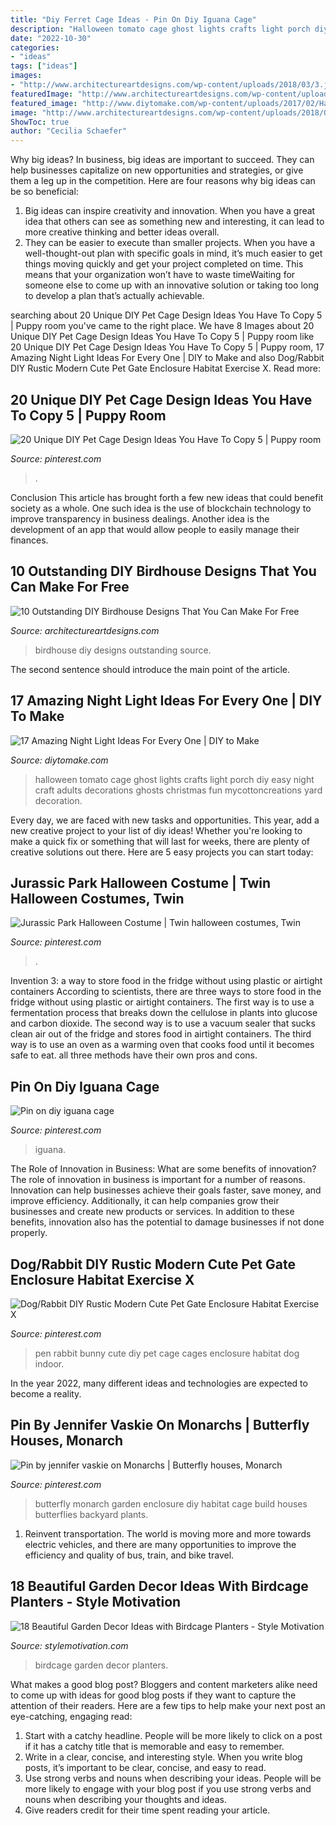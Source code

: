 ```yaml
---
title: "Diy Ferret Cage Ideas - Pin On Diy Iguana Cage"
description: "Halloween tomato cage ghost lights crafts light porch diy easy night craft adults decorations ghosts christmas fun mycottoncreations yard decoration"
date: "2022-10-30"
categories:
- "ideas"
tags: ["ideas"]
images:
- "http://www.architectureartdesigns.com/wp-content/uploads/2018/03/3.jpeg"
featuredImage: "http://www.architectureartdesigns.com/wp-content/uploads/2018/03/3.jpeg"
featured_image: "http://www.diytomake.com/wp-content/uploads/2017/02/Halloween-Porch-Night-Light.jpg"
image: "http://www.architectureartdesigns.com/wp-content/uploads/2018/03/3.jpeg"
ShowToc: true
author: "Cecilia Schaefer"
---
```



Why big ideas?
In business, big ideas are important to succeed. They can help businesses capitalize on new opportunities and strategies, or give them a leg up in the competition. Here are four reasons why big ideas can be so beneficial: 
1) Big ideas can inspire creativity and innovation. When you have a great idea that others can see as something new and interesting, it can lead to more creative thinking and better ideas overall. 
2) They can be easier to execute than smaller projects. When you have a well-thought-out plan with specific goals in mind, it’s much easier to get things moving quickly and get your project completed on time. This means that your organization won’t have to waste timeWaiting for someone else to come up with an innovative solution or taking too long to develop a plan that’s actually achievable.

	

		
searching about 20 Unique DIY Pet Cage Design Ideas You Have To Copy 5 | Puppy room you've came to the right place. We have 8 Images about 20 Unique DIY Pet Cage Design Ideas You Have To Copy 5 | Puppy room like 20 Unique DIY Pet Cage Design Ideas You Have To Copy 5 | Puppy room, 17 Amazing Night Light Ideas For Every One | DIY to Make and also Dog/Rabbit DIY Rustic Modern Cute Pet Gate Enclosure Habitat Exercise X. Read more:
		
    
## 20 Unique DIY Pet Cage Design Ideas You Have To Copy 5 | Puppy Room

<img loading=lazy src="https://i.pinimg.com/736x/f5/f5/6a/f5f56a741471b16995eefd1212ff4b5a.jpg" onerror="this.onerror=null;this.src='https://tse3.mm.bing.net/th?id=OIP.t5L_ia1IRxa-sDMywsalsQHaJ3&amp;pid=15.1';" alt="20 Unique DIY Pet Cage Design Ideas You Have To Copy 5 | Puppy room">

_Source: pinterest.com_

>. 

	

Conclusion
This article has brought forth a few new ideas that could benefit society as a whole. One such idea is the use of blockchain technology to improve transparency in business dealings. Another idea is the development of an app that would allow people to easily manage their finances.

    
## 10 Outstanding DIY Birdhouse Designs That You Can Make For Free

<img loading=lazy src="http://www.architectureartdesigns.com/wp-content/uploads/2018/03/3.jpeg" onerror="this.onerror=null;this.src='https://tse2.mm.bing.net/th?id=OIP.JTVYjN64ruwgVxkjFxcydAHaJH&amp;pid=15.1';" alt="10 Outstanding DIY Birdhouse Designs That You Can Make For Free">

_Source: architectureartdesigns.com_

>birdhouse diy designs outstanding source. 

	

The second sentence should introduce the main point of the article.

    
## 17 Amazing Night Light Ideas For Every One | DIY To Make

<img loading=lazy src="http://www.diytomake.com/wp-content/uploads/2017/02/Halloween-Porch-Night-Light.jpg" onerror="this.onerror=null;this.src='https://tse3.mm.bing.net/th?id=OIP.2sy-yPawYIJH0Z3yZW3NfgHaJ4&amp;pid=15.1';" alt="17 Amazing Night Light Ideas For Every One | DIY to Make">

_Source: diytomake.com_

>halloween tomato cage ghost lights crafts light porch diy easy night craft adults decorations ghosts christmas fun mycottoncreations yard decoration. 

	

Every day, we are faced with new tasks and opportunities. This year, add a new creative project to your list of diy ideas! Whether you're looking to make a quick fix or something that will last for weeks, there are plenty of creative solutions out there. Here are 5 easy projects you can start today: 

    
## Jurassic Park Halloween Costume | Twin Halloween Costumes, Twin

<img loading=lazy src="https://i.pinimg.com/736x/45/9b/79/459b79e4b59b9ed86944138e2e36964e.jpg" onerror="this.onerror=null;this.src='https://tse1.mm.bing.net/th?id=OIP.-IYx8VrgxKObbgnVG--bgwHaPP&amp;pid=15.1';" alt="Jurassic Park Halloween Costume | Twin halloween costumes, Twin">

_Source: pinterest.com_

>. 

	

Invention 3: a way to store food in the fridge without using plastic or airtight containers
According to scientists, there are three ways to store food in the fridge without using plastic or airtight containers. The first way is to use a fermentation process that breaks down the cellulose in plants into glucose and carbon dioxide. The second way is to use a vacuum sealer that sucks clean air out of the fridge and stores food in airtight containers. The third way is to use an oven as a warming oven that cooks food until it becomes safe to eat. all three methods have their own pros and cons.

    
## Pin On Diy Iguana Cage

<img loading=lazy src="https://i.pinimg.com/736x/cb/07/3c/cb073ce2e02d16408e6bf317337b2f52.jpg" onerror="this.onerror=null;this.src='https://tse4.mm.bing.net/th?id=OIP.3ixnsUk8UQeTgDfZAP399gHaNK&amp;pid=15.1';" alt="Pin on diy iguana cage">

_Source: pinterest.com_

>iguana. 

	

The Role of Innovation in Business: What are some benefits of innovation?
The role of innovation in business is important for a number of reasons. Innovation can help businesses achieve their goals faster, save money, and improve efficiency. Additionally, it can help companies grow their businesses and create new products or services. In addition to these benefits, innovation also has the potential to damage businesses if not done properly.

    
## Dog/Rabbit DIY Rustic Modern Cute Pet Gate Enclosure Habitat Exercise X

<img loading=lazy src="https://i.pinimg.com/736x/ba/38/b5/ba38b549eab913cfb25e4203e6539537.jpg" onerror="this.onerror=null;this.src='https://tse4.mm.bing.net/th?id=OIP.Dnn5x_6UzZWAY4-p0akHtQHaLU&amp;pid=15.1';" alt="Dog/Rabbit DIY Rustic Modern Cute Pet Gate Enclosure Habitat Exercise X">

_Source: pinterest.com_

>pen rabbit bunny cute diy pet cage cages enclosure habitat dog indoor. 

	

In the year 2022, many different ideas and technologies are expected to become a reality.

    
## Pin By Jennifer Vaskie On Monarchs | Butterfly Houses, Monarch

<img loading=lazy src="https://i.pinimg.com/736x/39/cd/78/39cd78cbd4e36d429668287e5fe22db4.jpg" onerror="this.onerror=null;this.src='https://tse4.mm.bing.net/th?id=OIP.HnwF9ZBjw2vJwk0jhsMRtAHaNK&amp;pid=15.1';" alt="Pin by jennifer vaskie on Monarchs | Butterfly houses, Monarch">

_Source: pinterest.com_

>butterfly monarch garden enclosure diy habitat cage build houses butterflies backyard plants. 

	

1) Reinvent transportation. The world is moving more and more towards electric vehicles, and there are many opportunities to improve the efficiency and quality of bus, train, and bike travel. 

    
## 18 Beautiful Garden Decor Ideas With Birdcage Planters - Style Motivation

<img loading=lazy src="https://cdn.homebnc.com/homeimg/2016/06/18-birdcage-planters-homebnc.jpg" onerror="this.onerror=null;this.src='https://tse1.mm.bing.net/th?id=OIP.op4AxZ0enxKu6eDFwkYakwHaLE&amp;pid=15.1';" alt="18 Beautiful Garden Decor Ideas with Birdcage Planters - Style Motivation">

_Source: stylemotivation.com_

>birdcage garden decor planters. 

	

What makes a good blog post?
Bloggers and content marketers alike need to come up with ideas for good blog posts if they want to capture the attention of their readers. Here are a few tips to help make your next post an eye-catching, engaging read: 
1. Start with a catchy headline. People will be more likely to click on a post if it has a catchy title that is memorable and easy to remember.
2. Write in a clear, concise, and interesting style. When you write blog posts, it’s important to be clear, concise, and easy to read.
3. Use strong verbs and nouns when describing your ideas. People will be more likely to engage with your blog post if you use strong verbs and nouns when describing your thoughts and ideas.
4. Give readers credit for their time spent reading your article.

